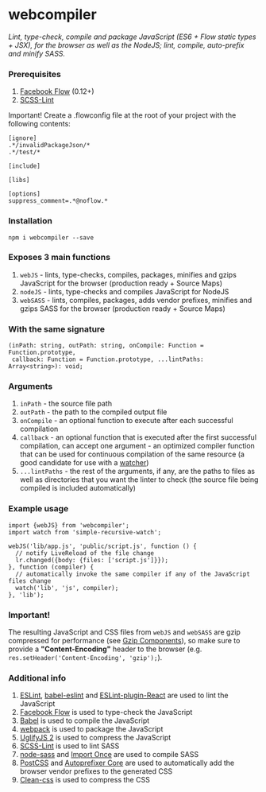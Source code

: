 # webcompiler
*Lint, type-check, compile and package JavaScript (ES6 + Flow static types + JSX), for the browser as well as the
NodeJS; lint, compile, auto-prefix and minify SASS.*

### Prerequisites

1. [Facebook Flow](http://flowtype.org/) (0.12+)
2. [SCSS-Lint](https://github.com/brigade/scss-lint)

Important! Create a .flowconfig file at the root of your project with the following contents:

```
[ignore]
.*/invalidPackageJson/*
.*/test/*

[include]

[libs]

[options]
suppress_comment=.*@noflow.*

```

### Installation

`npm i webcompiler --save`

### Exposes 3 main functions

1. `webJS` - lints, type-checks, compiles, packages, minifies and gzips JavaScript for the browser
(production ready + Source Maps)
2. `nodeJS` - lints, type-checks and compiles JavaScript for NodeJS
3. `webSASS` - lints, compiles, packages, adds vendor prefixes, minifies and gzips SASS for the browser
(production ready + Source Maps)

### With the same signature

```
(inPath: string, outPath: string, onCompile: Function = Function.prototype,
 callback: Function = Function.prototype, ...lintPaths: Array<string>): void;
```

### Arguments

1. `inPath` - the source file path
2. `outPath` - the path to the compiled output file
3. `onCompile` - an optional function to execute after each successful compilation
4. `callback` - an optional function that is executed after the first successful compilation,
can accept one argument - an optimized compiler function that can be used for continuous compilation of the same
resource (a good candidate for use with a [watcher](https://github.com/thealjey/simple-recursive-watch))
5. `...lintPaths` - the rest of the arguments, if any, are the paths to files as well as directories that you want the
linter to check (the source file being compiled is included automatically)

### Example usage

```
import {webJS} from 'webcompiler';
import watch from 'simple-recursive-watch';

webJS('lib/app.js', 'public/script.js', function () {
  // notify LiveReload of the file change
  lr.changed({body: {files: ['script.js']}});
}, function (compiler) {
  // automatically invoke the same compiler if any of the JavaScript files change
  watch('lib', 'js', compiler);
}, 'lib');
```

### Important!

The resulting JavaScript and CSS files from `webJS` and `webSASS` are gzip compressed for performance
(see [Gzip Components](https://developer.yahoo.com/performance/rules.html#gzip)), so make sure to provide a
**"Content-Encoding"** header to the browser (e.g. `res.setHeader('Content-Encoding', 'gzip');`).

### Additional info

1. [ESLint](https://github.com/eslint/eslint), [babel-eslint](https://github.com/babel/babel-eslint) and
[ESLint-plugin-React](https://github.com/yannickcr/eslint-plugin-react) are used to lint the JavaScript
2. [Facebook Flow](http://flowtype.org/) is used to type-check the JavaScript
3. [Babel](https://babeljs.io/) is used to compile the JavaScript
4. [webpack](http://webpack.github.io/) is used to package the JavaScript
5. [UglifyJS 2](https://github.com/mishoo/UglifyJS2) is used to compress the JavaScript
6. [SCSS-Lint](https://github.com/brigade/scss-lint) is used to lint SASS
7. [node-sass](https://github.com/sass/node-sass) and [Import Once](https://github.com/at-import/node-sass-import-once)
are used to compile SASS
8. [PostCSS](https://github.com/postcss/postcss) and [Autoprefixer Core](https://github.com/postcss/autoprefixer-core)
are used to automatically add the browser vendor prefixes to the generated CSS
9. [Clean-css](https://github.com/jakubpawlowicz/clean-css) is used to compress the CSS
